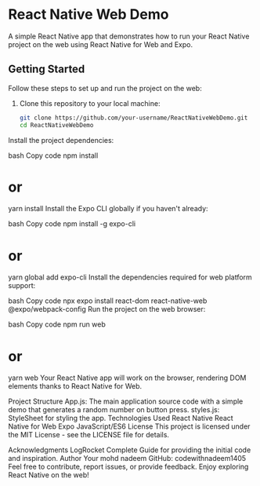 # React Native Web Demo

A simple React Native app that demonstrates how to run your React Native project on the web using React Native for Web and Expo.

## Getting Started

Follow these steps to set up and run the project on the web:

1. Clone this repository to your local machine:

   ```bash
   git clone https://github.com/your-username/ReactNativeWebDemo.git
   cd ReactNativeWebDemo
Install the project dependencies:

bash
Copy code
npm install
# or
yarn install
Install the Expo CLI globally if you haven't already:

bash
Copy code
npm install -g expo-cli
# or
yarn global add expo-cli
Install the dependencies required for web platform support:

bash
Copy code
npx expo install react-dom react-native-web @expo/webpack-config
Run the project on the web browser:

bash
Copy code
npm run web
# or
yarn web
Your React Native app will work on the browser, rendering DOM elements thanks to React Native for Web.

Project Structure
App.js: The main application source code with a simple demo that generates a random number on button press.
styles.js: StyleSheet for styling the app.
Technologies Used
React Native
React Native for Web
Expo
JavaScript/ES6
License
This project is licensed under the MIT License - see the LICENSE file for details.

Acknowledgments
LogRocket Complete Guide for providing the initial code and inspiration.
Author
Your mohd nadeem
GitHub: codewithnadeem1405
Feel free to contribute, report issues, or provide feedback. Enjoy exploring React Native on the web!

